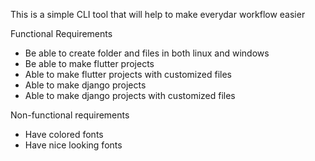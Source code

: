 This is a simple CLI tool that will help to make everydar workflow easier 

Functional Requirements
- Be able to create folder and files in both linux and windows
- Be able to make flutter projects
- Able to make flutter projects with customized files
- Able to make django projects 
- Able to make django projects with customized files 

Non-functional requirements
- Have colored fonts
- Have nice looking fonts